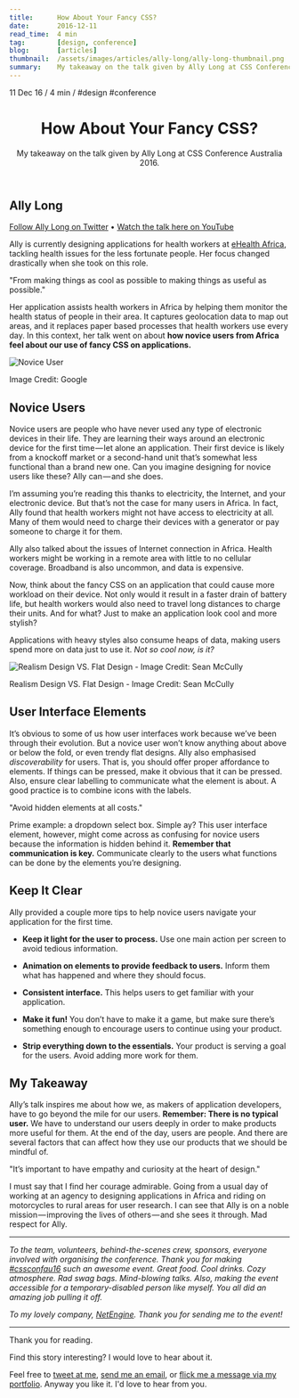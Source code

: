 ```yaml
---
title:      How About Your Fancy CSS?
date:       2016-12-11
read_time:  4 min
tag:        [design, conference]
blog:       [articles]
thumbnail:  /assets/images/articles/ally-long/ally-long-thumbnail.png
summary:    My takeaway on the talk given by Ally Long at CSS Conference Australia 2016.
---
```

<aside class="min-h-200px sm-min-h-300px mx3n sm-mx0 mb7 bg-cover bg-center-bottom bg-no-repeat not-rounded sm-rounded " style="background-image: url('/assets/images/articles/ally-long/ally-long-hero-banner.png');background-position-y: 30%;"></aside>

<div class="flex flex-wrap font-small uppercase header grey mb2">
  <time>11 Dec 16</time>
  <span class="px1 grey-lighter">/</span>
  <span>4 min</span>
  <span class="px1 grey-lighter">/</span>
  <span class="m0 mr2">#design</span>
  <span class="m0">#conference</span>
</div>

<header>
  <h1 class="mt0 mb2 grey-darker bold line-height-title font-double sm-font-triple">How About Your Fancy CSS?</h1>
  <p class="mb0 grey-light sans line-height-small">My takeaway on the talk given by Ally Long at CSS Conference Australia 2016.</p>
</header>

## Ally Long

<p class="italic">
  <a href="//twitter.com/allyelle" target="_blank">Follow Ally Long on Twitter</a>
  <span class="mx2 font-base">•</span>
  <a href="//www.youtube.com/v/skzcEKewOwc?start=3871&end=5475" target="_blank">Watch the talk here on YouTube</a>
</p>

Ally is currently designing applications for health workers at [eHealth Africa](http://www.ehealthafrica.org/), tackling health issues for the less fortunate people. Her focus changed drastically when she took on this role.

"From making things as cool as possible to making things as useful as possible."

Her  application assists health workers in Africa by helping them monitor the health status of people in their area. It captures geolocation data to map out areas, and it replaces paper based processes that health workers use every day. In this context, her talk went on about **how novice users from Africa feel about our use of fancy CSS on applications.**

<p class="m0">
  <img src="/assets/images/articles/ally-long/novice-user.jpeg" alt="Novice User">
  <figcaption>Image Credit: Google</figcaption>
</p>

## Novice Users

Novice users are people who have never used any type of electronic devices in their life. They are learning their ways around an electronic device for the first time — let alone an application. Their first device is likely from a knockoff market or a second-hand unit that’s somewhat less functional than a brand new one. Can you imagine designing for novice users like these? Ally can — and she does.

I’m assuming you’re reading this thanks to electricity, the Internet, and your electronic device. But that’s not the case for many users in Africa. In fact, Ally found that health workers might not have access to electricity at all. Many of them would need to charge their devices with a generator or pay someone to charge it for them.

Ally also talked about the issues of Internet connection in Africa. Health workers might be working in a remote area with little to no cellular coverage. Broadband is also uncommon, and data is expensive.

Now, think about the fancy CSS on an application that could cause more workload on their device. Not only would it result in a faster drain of battery life, but health workers would also need to travel long distances to charge their units. And for what? Just to make an application look cool and more stylish?

Applications with heavy styles also consume heaps of data, making users spend more on data just to use it. *Not so cool now, is it?*

<p class="m0">
  <img src="/assets/images/articles/ally-long/user-interface-evolution.png" alt="Realism Design VS. Flat Design - Image Credit: Sean McCully">
  <figcaption>Realism Design VS. Flat Design - Image Credit: Sean McCully</figcaption>
</p>

## User Interface Elements

It’s obvious to some of us how user interfaces work because we’ve been through their evolution. But a novice user won’t know anything about above or below the fold, or even trendy flat designs. Ally also emphasised *discoverability* for users. That is, you should offer proper affordance to elements. If things can be pressed, make it obvious that it can be pressed. Also, ensure clear labelling to communicate what the element is about. A good practice is to combine icons with the labels.

"Avoid hidden elements at all costs."

Prime example: a dropdown select box. Simple ay? This user interface element, however, might come across as confusing for novice users because the information is hidden behind it. **Remember that communication is key.** Communicate clearly to the users what functions can be done by the elements you’re designing.

## Keep It Clear

Ally provided a couple more tips to help novice users navigate your application for the first time.

* **Keep it light for the user to process.** Use one main action per screen to avoid tedious information.

* **Animation on elements to provide feedback to users.** Inform them what has happened and where they should focus.

* **Consistent interface.** This helps users to get familiar with your application.

* **Make it fun!** You don’t have to make it a game, but make sure there’s something enough to encourage users to continue using your product.

* **Strip everything down to the essentials.** Your product is serving a goal for the users. Avoid adding more work for them.

## My Takeaway

Ally’s talk inspires me about how we, as makers of application developers, have to go beyond the mile for our users. **Remember: There is no typical user.** We have to understand our users deeply in order to make products more useful for them. At the end of the day, users are people. And there are several factors that can affect how they use our products that we should be mindful of.

"It’s important to have empathy and curiosity at the heart of design."

I must say that I find her courage admirable. Going from a usual day of working at an agency to designing applications in Africa and riding on motorcycles to rural areas for user research. I can see that Ally is on a noble mission — improving the lives of others — and  she sees it through. Mad respect for Ally.

<hr class="dotted-divider">

*To the team, volunteers, behind-the-scenes crew, sponsors, everyone involved with organising the conference. Thank you for making [#cssconfau16](//twitter.com/search?q=%23cssconfau16&src=tyah) such an awesome event. Great food. Cool drinks. Cozy atmosphere. Rad swag bags. Mind-blowing talks. Also, making the event accessible for a temporary-disabled person like myself. You all did an amazing job pulling it off.*

*To my lovely company, [NetEngine](http://netengine.com.au/). Thank you for sending me to the event!*

<hr class="dotted-divider">

<p class="grey italic">Thank you for reading.</p>
<p class="grey italic">Find this story interesting? I would love to hear about it.</p>
<p class="grey italic">Feel free to <a href="//twitter.com/intent/tweet?screen_name=im_felix">tweet at me</a>, <a href="mailto:hello@felixlee.io?subject=Hey Felix!">send me an email</a>, or <a href="/get-in-touch/">flick me a message via my portfolio</a>. Anyway you like it. I'd love to hear from you.</p>
